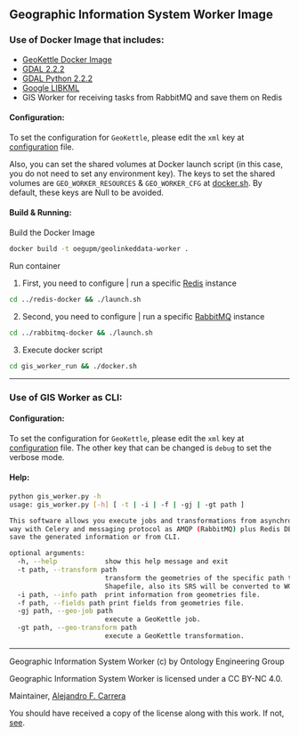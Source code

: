 ## Geographic Information System Worker Image

### Use of Docker Image that includes:

 * [GeoKettle Docker Image](https://github.com/oeg-upm/docker-geokettle)
 * [GDAL 2.2.2](http://trac.osgeo.org/gdal/wiki/DownloadingGdalBinaries)
 * [GDAL Python 2.2.2](http://gdal.org/python/)
 * [Google LIBKML](https://github.com/google/libkml)
 * GIS Worker for receiving tasks from RabbitMQ and save them on Redis

#### Configuration:

To set the configuration for ```GeoKettle```, please edit the ```xml``` key at [configuration](./gis_worker_helpers/configuration.json) file.

Also, you can set the shared volumes at Docker launch script (in this case, you do not need to set any environment key). The keys to set the shared volumes are ```GEO_WORKER_RESOURCES``` & ```GEO_WORKER_CFG``` at [docker.sh](./gis_worker_run/docker.sh). By default, these keys are Null to be avoided.

#### Build & Running:

Build the Docker Image

```bash
docker build -t oegupm/geolinkeddata-worker .
```

Run container

1. First, you need to configure | run a specific [Redis](../redis-docker) instance

```bash
cd ../redis-docker && ./launch.sh
```

2. Second, you need to configure | run a specific [RabbitMQ](../rabbitmq-docker) instance

```bash
cd ../rabbitmq-docker && ./launch.sh
```

3. Execute docker script

```bash
cd gis_worker_run && ./docker.sh
```
---

### Use of GIS Worker as CLI:

#### Configuration:

To set the configuration for ```GeoKettle```, please edit the ```xml``` key at [configuration](./gis_worker_helpers/configuration.json) file. The other key that can be changed is ```debug``` to set the verbose mode.

#### Help:

```bash
python gis_worker.py -h
usage: gis_worker.py [-h] [ -t | -i | -f | -gj | -gt path ]

This software allows you execute jobs and transformations from asynchronous
way with Celery and messaging protocol as AMQP (RabbitMQ) plus Redis DB to
save the generated information or from CLI.

optional arguments:
  -h, --help            show this help message and exit
  -t path, --transform path
                        transform the geometries of the specific path to
                        Shapefile, also its SRS will be converted to WGS84.
  -i path, --info path  print information from geometries file.
  -f path, --fields path print fields from geometries file.
  -gj path, --geo-job path
                        execute a GeoKettle job.
  -gt path, --geo-transform path
                        execute a GeoKettle transformation.
```

---

Geographic Information System Worker (c) by Ontology Engineering Group

Geographic Information System Worker is licensed under a CC BY-NC 4.0.

Maintainer, [Alejandro F. Carrera](https://www.github.com/alejandrofcarrera)

You should have received a copy of the license along with this
work. If not, [see](http://creativecommons.org/licenses/by-nc/4.0/).
